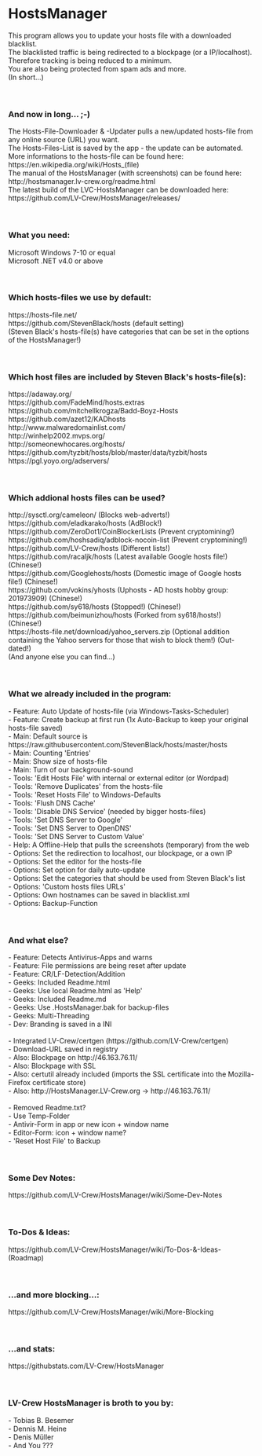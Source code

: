 # HostsManager
This program allows you to update your hosts file with a downloaded blacklist.<br>
The blacklisted traffic is being redirected to a blockpage (or a IP/localhost).<br>
Therefore tracking is being reduced to a minimum.<br>
You are also being protected from spam ads and more.<br>
(In short...)<br>
<br>
<br>
<h3><b>And now in long... ;-)</b></h3>
The Hosts-File-Downloader & -Updater pulls a new/updated hosts-file from any online source (URL) you want.<br>
The Hosts-Files-List is saved by the app - the update can be automated.<br>
More informations to the hosts-file can be found here: https://en.wikipedia.org/wiki/Hosts_(file)<br>
The manual of the HostsManager (with screenshots) can be found here: http://hostsmanager.lv-crew.org/readme.html<br>
The latest build of the LVC-HostsManager can be downloaded here: https://github.com/LV-Crew/HostsManager/releases/<br>
<br>
<br>
<h3><b>What you need:</b></h3>
Microsoft Windows 7-10 or equal<br>
Microsoft .NET v4.0 or above<br>
<br>
<br>
<h3><b>Which hosts-files we use by default:</b></h3>
https://hosts-file.net/<br>
https://github.com/StevenBlack/hosts (default setting)<br>
(Steven Black's hosts-file(s) have categories that can be set in the options of the HostsManager!)<br>
<br>
<br>
<h3><b>Which host files are included by Steven Black's hosts-file(s):</b></h3>
https://adaway.org/<br>
https://github.com/FadeMind/hosts.extras<br>
https://github.com/mitchellkrogza/Badd-Boyz-Hosts<br>
https://github.com/azet12/KADhosts<br>
http://www.malwaredomainlist.com/<br>
http://winhelp2002.mvps.org/<br>
http://someonewhocares.org/hosts/<br>
https://github.com/tyzbit/hosts/blob/master/data/tyzbit/hosts<br>
https://pgl.yoyo.org/adservers/<br>
<br>
<br>
<h3><b>Which addional hosts files can be used?</b></h3>
http://sysctl.org/cameleon/ (Blocks web-adverts!)<br>
https://github.com/eladkarako/hosts (AdBlock!)<br>
https://github.com/ZeroDot1/CoinBlockerLists (Prevent cryptomining!)<br>
https://github.com/hoshsadiq/adblock-nocoin-list (Prevent cryptomining!)<br>
https://github.com/LV-Crew/hosts (Different lists!)<br>
https://github.com/racaljk/hosts (Latest available Google hosts file!) (Chinese!)<br>
https://github.com/Googlehosts/hosts (Domestic image of Google hosts file!) (Chinese!)<br>
https://github.com/vokins/yhosts (Uphosts - AD hosts hobby group: 201973909) (Chinese!)<br>
https://github.com/sy618/hosts (Stopped!) (Chinese!)<br>
https://github.com/beimunizhou/hosts (Forked from sy618/hosts!) (Chinese!)<br>
https://hosts-file.net/download/yahoo_servers.zip (Optional addition containing the Yahoo servers for those that wish to block them!) (Out-dated!)<br>
(And anyone else you can find...)<br>
<br>
<br>
<h3><b>What we already included in the program:</b></h3>
- Feature: Auto Update of hosts-file (via Windows-Tasks-Scheduler)<br>
- Feature: Create backup at first run (1x Auto-Backup to keep your original hosts-file saved)<br>
- Main: Default source is https://raw.githubusercontent.com/StevenBlack/hosts/master/hosts<br>
- Main: Counting 'Entries'<br>
- Main: Show size of hosts-file<br>
- Main: Turn of our background-sound<br>
- Tools: 'Edit Hosts File' with internal or external editor (or Wordpad)<br>
- Tools: 'Remove Duplicates' from the hosts-file<br>
- Tools: 'Reset Hosts File' to Windows-Defaults<br>
- Tools: 'Flush DNS Cache'<br>
- Tools: 'Disable DNS Service' (needed by bigger hosts-files)<br>
- Tools: 'Set DNS Server to Google'<br>
- Tools: 'Set DNS Server to OpenDNS'<br>
- Tools: 'Set DNS Server to Custom Value'<br>
- Help: A Offline-Help that pulls the screenshots (temporary) from the web<br>
- Options: Set the redirection to localhost, our blockpage, or a own IP<br>
- Options: Set the editor for the hosts-file<br>
- Options: Set option for daily auto-update<br>
- Options: Set the categories that should be used from Steven Black's list<br>
- Options: 'Custom hosts files URLs'<br>
- Options: Own hostnames can be saved in blacklist.xml<br>
- Options: Backup-Function<br>
<br>
<br>
<h3><b>And what else?</b></h3>
- Feature: Detects Antivirus-Apps and warns<br>
- Feature: File permissions are being reset after update<br>
- Feature: CR/LF-Detection/Addition<br>
- Geeks: Included Readme.html<br>
- Geeks: Use local Readme.html as 'Help'<br>
- Geeks: Included Readme.md<br>
- Geeks: Use .HostsManager.bak for backup-files<br>
- Geeks: Multi-Threading<br>
- Dev: Branding is saved in a INI<br>
<br>
- Integrated LV-Crew/certgen (https://github.com/LV-Crew/certgen)<br>
- Download-URL saved in registry<br>
- Also: Blockpage on http://46.163.76.11/<br>
- Also: Blockpage with SSL<br>
- Also: certutil already included (imports the SSL certificate into the Mozilla-Firefox certificate store)<br>
- Also: http://HostsManager.LV-Crew.org -> http://46.163.76.11/<br>
<br>
- Removed Readme.txt?<br>
- Use Temp-Folder<br>
- Antivir-Form in app or new icon + window name<br>
- Editor-Form: icon + window name?<br>
- 'Reset Host File' to Backup<br>
<br>
<br>
<h3><b>Some Dev Notes:</b></h3>
https://github.com/LV-Crew/HostsManager/wiki/Some-Dev-Notes<br>
<br>
<br>
<h3><b>To-Dos & Ideas:</b></h3>
https://github.com/LV-Crew/HostsManager/wiki/To-Dos-&-Ideas-(Roadmap)<br>
<br>
<br>
<h3><b>...and more blocking...:</b></h3>
https://github.com/LV-Crew/HostsManager/wiki/More-Blocking<br>
<br>
<br>
<h3><b>...and stats:</b></h3>
https://githubstats.com/LV-Crew/HostsManager<br>
<br>
<br>
<h3><b>LV-Crew HostsManager is broth to you by:</b></h3>
- Tobias B. Besemer<br>
- Dennis M. Heine<br>
- Denis Müller<br>
- And You ???<br>
